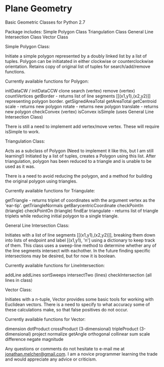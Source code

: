 Plane Geometry
========

Basic Geometric Classes for Python 2.7

Package includes:
Simple Polygon Class
Triangulation Class
General Line Intersection Class
Vector Class


Simple Polygon Class:

Initiate a simple polygon represented by a doubly linked list by a list of tuples.
Polygon can be initiatated in either clockwise or counterclockwise orientation.
Retains copy of original list of tuples for search/add/remove functions.

Currently available functions for Polygon:

initDataCW / initDataCCW
clone
search (vertex)
remove (vertex)
countVertices
getBorder - returns list of line segments [[(x1,y1),(x2,y2)]] representing polygon border.
getSignedAreaTotal
getAreaTotal
getCentroid
scale - returns new polygon
rotate - returns new polygon
translate - returns new polygon
checkConvex (vertex)
isConvex
isSimple (uses General Line Intersection Class)

There is still a need to implement add vertex/move vertex.  These will require isSimple to work.


Triangulation Class:

Acts as a subclass of Polygon (Need to implement it like this, but I am still learning!)
Initiated by a list of tuples, creates a Polygon using this list.
After triangulation, polygon has been reduced to a triangle and is unable to be used as it was.

There is a need to avoid reducing the polygon, and a method for building the original polygon
using triangles.

Currently available functions for Triangulate:

getTriangle - returns triplet of coordinates with the argument vertex as the 'ear-tip'.
getTriangleNormals
getBarycentricCoordinate
checkPointIn (triangle)
checkPointOn (triangle)
findEar
triangulate - returns list of triangle triplets while reducing initial polygon to a single triangle.


General Line Intersection Class:

Initiates with a list of line segments [[(x1,y1),(x2,y2)]], breaking them down into lists of
endpoint and label [(x1,y1), 'n'] using a dictionary to keep track of them.
This class uses a sweep-line method to determine whether any of the line segments intersect
with eachother.  In the future finding specific intersections may be desired, but for now it is
boolean.

Currently available functions for LineIntersection:

addLine
addLines
sortSweeps
intersectTwo (lines)
checkIntersection (all lines in class)


Vector Class:

Initiates with a n-tuple, Vector provides some basic tools for working with Euclidean vectors.
There is a need to specify to what accuracy some of these calculations make, so that false
positives do not occur.

Currently available functions for Vector:

dimension
dotProduct
crossProduct (3-dimensional)
tripleProduct (3-dimensional)
project
normalize
getAngle
orthogonal
collinear
sum
scale
difference
negate
magnitude


Any questions or comments do not hesitate to e-mail me at jonathan.melcher@gmail.com.
I am a novice programmer learning the trade and would appreciate any advice or criticism.